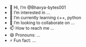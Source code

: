 - 👋 Hi, I’m @Bhavya-bytes001
- 👀 I’m interested in ...
- 🌱 I’m currently learning c++, python 
- 💞️ I’m looking to collaborate on ...
- 📫 How to reach me ...
- 😄 Pronouns: ...
- ⚡ Fun fact: ...

<!---
Bhavya-bytes001/Bhavya-bytes001 is a ✨ special ✨ repository because its `README.md` (this file) appears on your GitHub profile.
You can click the Preview link to take a look at your changes.
--->
